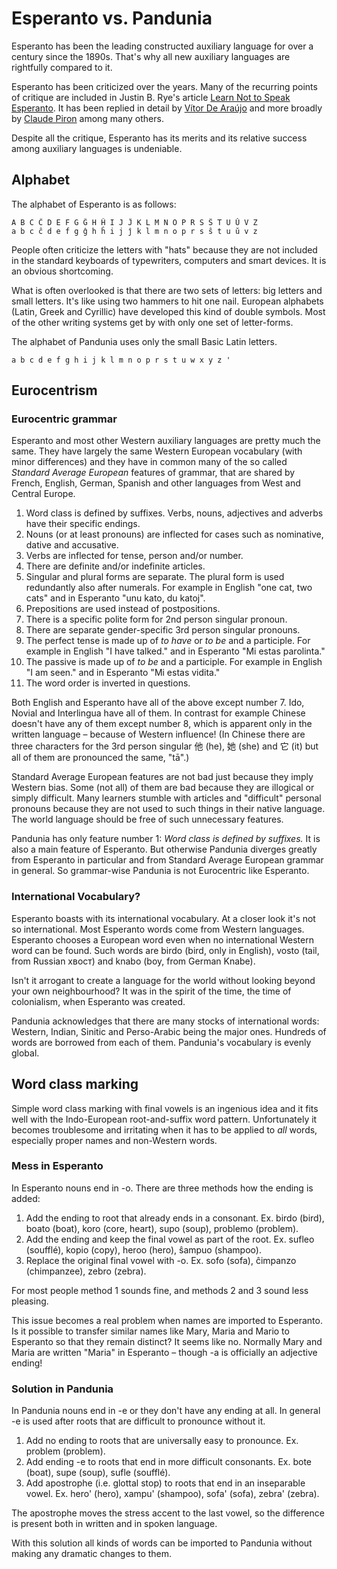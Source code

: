 # Esperanto vs. Pandunia

Esperanto has been the leading constructed auxiliary language for over a century since the 1890s. That's why all new auxiliary languages are rightfully compared to it.


Esperanto has been criticized over the years. Many of the recurring points of critique are included in Justin B. Rye's article [Learn Not to Speak Esperanto](http://jbr.me.uk/ranto/index.html). It has been replied in detail by [Vítor De Araújo](https://elmord.org/misc/kontrauranto/) and more broadly by [Claude Piron](http://claudepiron.free.fr/articlesenanglais/why.htm) among many others.

Despite all the critique, Esperanto has its merits and its relative success among auxiliary languages is undeniable.



## Alphabet

The alphabet of Esperanto is as follows:

    A B C Ĉ D E F G Ĝ H Ĥ I J Ĵ K L M N O P R S Ŝ T U Ŭ V Z
    a b c ĉ d e f g ĝ h ĥ i j ĵ k l m n o p r s ŝ t u ŭ v z

People often criticize the letters with "hats" because they are not included in the standard keyboards of typewriters, computers and smart devices. It is an obvious shortcoming.

What is often overlooked is that there are two sets of letters: big letters and small letters. It's like using two hammers to hit one nail. European alphabets (Latin, Greek and Cyrillic) have developed this kind of double symbols. Most of the other writing systems get by with only one set of letter-forms.

The alphabet of Pandunia uses only the small Basic Latin letters.

    a b c d e f g h i j k l m n o p r s t u w x y z '



## Eurocentrism

### Eurocentric grammar

Esperanto and most other Western auxiliary languages are pretty much the same. They have largely the same Western European vocabulary (with minor differences) and they have in common many of the so called _Standard Average European_ features of grammar, that are shared by French, English, German, Spanish and other languages from West and Central Europe.

1. Word class is defined by suffixes. Verbs, nouns, adjectives and adverbs have their specific endings.
2. Nouns (or at least pronouns) are inflected for cases such as nominative, dative and accusative.
3. Verbs are inflected for tense, person and/or number.
4. There are definite and/or indefinite articles.
5. Singular and plural forms are separate. The plural form is used redundantly also after numerals. For example in English "one cat, two cats" and in Esperanto "unu kato, du katoj".
6. Prepositions are used instead of postpositions.
7. There is a specific polite form for 2nd person singular pronoun.
8. There are separate gender-specific 3rd person singular pronouns.
9. The perfect tense is made up of _to have_ or _to be_ and a participle. For example in English "I have talked." and in Esperanto "Mi estas parolinta."
10. The passive is made up of _to be_ and a participle. For example in English "I am seen." and in Esperanto "Mi estas vidita."
11. The word order is inverted in questions.

Both English and Esperanto have all of the above except number 7. Ido, Novial and Interlingua have all of them. In contrast for example Chinese doesn't have any of them except number 8, which is apparent only in the written language – because of Western influence! (In Chinese there are three characters for the 3rd person singular 他 (he), 她 (she) and 它 (it) but all of them are pronounced the same, "tā".)

Standard Average European features are not bad just because they imply Western bias. Some (not all) of them are bad because they are illogical or simply difficult. Many learners stumble with articles and "difficult" personal pronouns because they are not used to such things in their native language. The world language should be free of such unnecessary features.

Pandunia has only feature number 1: _Word class is defined by suffixes._ It is also a main feature of Esperanto. But otherwise Pandunia diverges greatly from Esperanto in particular and from Standard Average European grammar in general. So grammar-wise Pandunia is not Eurocentric like Esperanto.


### International Vocabulary?

Esperanto boasts with its international vocabulary. At a closer look it's not so international. Most Esperanto words come from Western languages. Esperanto chooses a European word even when no international Western word can be found. Such words are birdo (bird, only in English), vosto (tail, from Russian хвост) and knabo (boy, from German Knabe).

Isn't it arrogant to create a language for the world without looking beyond your own neighbourhood? It was in the spirit of the time, the time of colonialism, when Esperanto was created.

Pandunia acknowledges that there are many stocks of international words: Western, Indian, Sinitic and Perso-Arabic being the major ones. Hundreds of words are borrowed from each of them. Pandunia's vocabulary is evenly global.



## Word class marking

Simple word class marking with final vowels is an ingenious idea and it fits well with the Indo-European root-and-suffix word pattern. Unfortunately it becomes troublesome and irritating when it has to be applied to _all_ words, especially proper names and non-Western words.

### Mess in Esperanto

In Esperanto nouns end in -o. There are three methods how the ending is added:

1. Add the ending to root that already ends in a consonant. Ex. birdo (bird), boato (boat), koro (core, heart), supo (soup), problemo (problem).
2. Add the ending and keep the final vowel as part of the root. Ex. sufleo (soufflé), kopio (copy), heroo (hero), ŝampuo (shampoo).
3. Replace the original final vowel with -o. Ex. sofo (sofa), ĉimpanzo (chimpanzee), zebro (zebra).

For most people method 1 sounds fine, and methods 2 and 3 sound less pleasing.

This issue becomes a real problem when names are imported to Esperanto. Is it possible to transfer similar names like Mary, Maria and Mario to Esperanto so that they remain distinct? It seems like no. Normally Mary and Maria are written "Maria" in Esperanto – though -a is officially an adjective ending!

### Solution in Pandunia

In Pandunia nouns end in -e or they don't have any ending at all. In general -e is used after roots that are difficult to pronounce without it.

1. Add no ending to roots that are universally easy to pronounce. Ex. problem (problem).
2. Add ending -e to roots that end in more difficult consonants. Ex. bote (boat), supe (soup), sufle (soufflé).
3. Add apostrophe (i.e. glottal stop) to roots that end in an inseparable vowel. Ex. hero' (hero), xampu' (shampoo), sofa' (sofa), zebra' (zebra).

The apostrophe moves the stress accent to the last vowel, so the difference is present both in written and in spoken language.

With this solution all kinds of words can be imported to Pandunia without making any dramatic changes to them.



